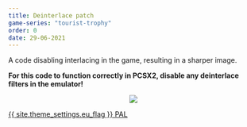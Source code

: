 ```yaml
---
title: Deinterlace patch
game-series: "tourist-trophy"
order: 0
date: 29-06-2021
---
```


A code disabling interlacing in the game, resulting in a sharper image.

**For this code to function correctly in PCSX2, disable any deinterlace filters in the emulator!**

<p class="mod-screenshot" align="center">
<a href="https://i.imgur.com/kJmgif2.png"><img src="https://i.imgur.com/kJmgif2l.png"></a>
</p>

<a href="https://github.com/CookiePLMonster/Console-Cheat-Codes/blob/master/PS2/Tourist%20Trophy/Deinterlace/CA9AA903.pnach" class="button" role="button" target="_blank">{{ site.theme_settings.eu_flag }} PAL</a>